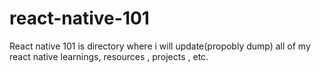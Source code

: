 # react-native-101
React native 101 is directory where i will update(propobly dump) all of my react native learnings, resources , projects , etc.
